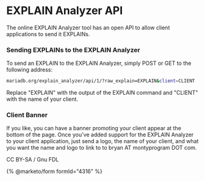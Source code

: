 # EXPLAIN Analyzer API

The online EXPLAIN Analyzer tool has an open API to allow client applications to send it EXPLAINs.

### Sending EXPLAINs to the EXPLAIN Analyzer

To send an EXPLAIN to the EXPLAIN Analyzer, simply POST or GET to the following address:

```bash
mariadb.org/explain_analyzer/api/1/?raw_explain=EXPLAIN&client=CLIENT
```

Replace "EXPLAIN" with the output of the EXPLAIN command and "CLIENT" with the name of your client.

### Client Banner

If you like, you can have a banner promoting your client appear at the bottom of the page. Once you've added support for the EXPLAIN Analyzer to your client application, just send a logo, the name of your client, and what you want the name and logo to link to to bryan AT montyprogram DOT com.

CC BY-SA / Gnu FDL

{% @marketo/form formId="4316" %}

